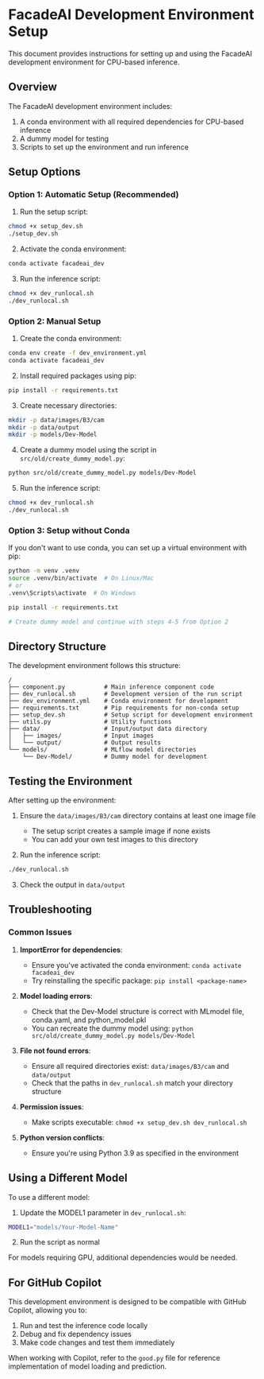 # FacadeAI Development Environment Setup

This document provides instructions for setting up and using the FacadeAI development environment for CPU-based inference.

## Overview

The FacadeAI development environment includes:

1. A conda environment with all required dependencies for CPU-based inference
2. A dummy model for testing
3. Scripts to set up the environment and run inference

## Setup Options

### Option 1: Automatic Setup (Recommended)

1. Run the setup script:

```bash
chmod +x setup_dev.sh
./setup_dev.sh
```

2. Activate the conda environment:

```bash
conda activate facadeai_dev
```

3. Run the inference script:

```bash
chmod +x dev_runlocal.sh
./dev_runlocal.sh
```

### Option 2: Manual Setup

1. Create the conda environment:

```bash
conda env create -f dev_environment.yml
conda activate facadeai_dev
```

2. Install required packages using pip:

```bash
pip install -r requirements.txt
```

3. Create necessary directories:

```bash
mkdir -p data/images/B3/cam
mkdir -p data/output
mkdir -p models/Dev-Model
```

4. Create a dummy model using the script in `src/old/create_dummy_model.py`:

```bash
python src/old/create_dummy_model.py models/Dev-Model
```

5. Run the inference script:

```bash
chmod +x dev_runlocal.sh
./dev_runlocal.sh
```

### Option 3: Setup without Conda

If you don't want to use conda, you can set up a virtual environment with pip:

```bash
python -m venv .venv
source .venv/bin/activate  # On Linux/Mac
# or
.venv\Scripts\activate  # On Windows

pip install -r requirements.txt

# Create dummy model and continue with steps 4-5 from Option 2
```

## Directory Structure

The development environment follows this structure:

```
/
├── component.py           # Main inference component code
├── dev_runlocal.sh        # Development version of the run script
├── dev_environment.yml    # Conda environment for development
├── requirements.txt       # Pip requirements for non-conda setup
├── setup_dev.sh           # Setup script for development environment
├── utils.py               # Utility functions
├── data/                  # Input/output data directory
│   ├── images/            # Input images
│   └── output/            # Output results
└── models/                # MLflow model directories
    └── Dev-Model/         # Dummy model for development
```

## Testing the Environment

After setting up the environment:

1. Ensure the `data/images/B3/cam` directory contains at least one image file
   - The setup script creates a sample image if none exists
   - You can add your own test images to this directory

2. Run the inference script:

```bash
./dev_runlocal.sh
```

3. Check the output in `data/output`

## Troubleshooting

### Common Issues

1. **ImportError for dependencies**:
   - Ensure you've activated the conda environment: `conda activate facadeai_dev`
   - Try reinstalling the specific package: `pip install <package-name>`

2. **Model loading errors**:
   - Check that the Dev-Model structure is correct with MLmodel file, conda.yaml, and python_model.pkl
   - You can recreate the dummy model using: `python src/old/create_dummy_model.py models/Dev-Model`

3. **File not found errors**:
   - Ensure all required directories exist: `data/images/B3/cam` and `data/output`
   - Check that the paths in `dev_runlocal.sh` match your directory structure

4. **Permission issues**:
   - Make scripts executable: `chmod +x setup_dev.sh dev_runlocal.sh`

5. **Python version conflicts**:
   - Ensure you're using Python 3.9 as specified in the environment

## Using a Different Model

To use a different model:

1. Update the MODEL1 parameter in `dev_runlocal.sh`:

```bash
MODEL1="models/Your-Model-Name"
```

2. Run the script as normal

For models requiring GPU, additional dependencies would be needed.

## For GitHub Copilot

This development environment is designed to be compatible with GitHub Copilot, allowing you to:

1. Run and test the inference code locally
2. Debug and fix dependency issues
3. Make code changes and test them immediately

When working with Copilot, refer to the `good.py` file for reference implementation of model loading and prediction.